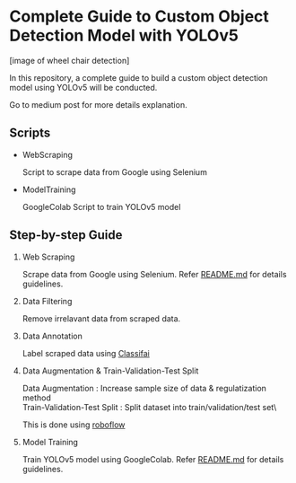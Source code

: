 # Complete Guide to Custom Object Detection Model with YOLOv5

[image of wheel chair detection]

In this repository, a complete guide to build a custom object detection model using YOLOv5 will be conducted.

Go to medium post for more details explanation.

## Scripts
- WebScraping
    
    Script to scrape data from Google using Selenium

- ModelTraining

    GoogleColab Script to train YOLOv5 model

## Step-by-step Guide
1. Web Scraping

    Scrape data from Google using Selenium. Refer [README.md](./WebScraping/README.md) for details guidelines.

2. Data Filtering

    Remove irrelavant data from scraped data.

3. Data Annotation

    Label scraped data using [Classifai](https://github.com/CertifaiAI/classifai)

4. Data Augmentation & Train-Validation-Test Split

    Data Augmentation : Increase sample size of data & regulatization method\
    Train-Validation-Test Split : Split dataset into train/validation/test set\

    This is done using [roboflow](https://roboflow.com/)

5. Model Training

    Train YOLOv5 model using GoogleColab. Refer [README.md](./ModelTraining/README.md) for details guidelines.
